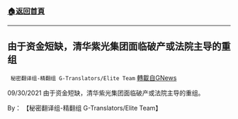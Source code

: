 ###  [:house:返回首頁](https://github.com/ourhimalayas/txt)
---


## 由于资金短缺，清华紫光集团面临破产或法院主导的重组
` 秘密翻译组-精翻组 G-Translators/Elite Team` [轉載自GNews](https://gnews.org/zh-hans/1568389/)

09/30/2021 由于资金短缺，清华紫光集团面临破产或法院主导的重组。

By： 【秘密翻译组-精翻组 G-Translators/Elite Team】
